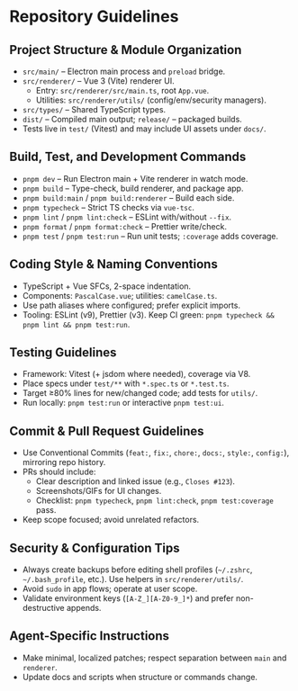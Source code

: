 # Repository Guidelines

## Project Structure & Module Organization

- `src/main/` – Electron main process and `preload` bridge.
- `src/renderer/` – Vue 3 (Vite) renderer UI.
  - Entry: `src/renderer/src/main.ts`, root `App.vue`.
  - Utilities: `src/renderer/utils/` (config/env/security managers).
- `src/types/` – Shared TypeScript types.
- `dist/` – Compiled main output; `release/` – packaged builds.
- Tests live in `test/` (Vitest) and may include UI assets under `docs/`.

## Build, Test, and Development Commands

- `pnpm dev` – Run Electron main + Vite renderer in watch mode.
- `pnpm build` – Type-check, build renderer, and package app.
- `pnpm build:main` / `pnpm build:renderer` – Build each side.
- `pnpm typecheck` – Strict TS checks via `vue-tsc`.
- `pnpm lint` / `pnpm lint:check` – ESLint with/without `--fix`.
- `pnpm format` / `pnpm format:check` – Prettier write/check.
- `pnpm test` / `pnpm test:run` – Run unit tests; `:coverage` adds coverage.

## Coding Style & Naming Conventions

- TypeScript + Vue SFCs, 2-space indentation.
- Components: `PascalCase.vue`; utilities: `camelCase.ts`.
- Use path aliases where configured; prefer explicit imports.
- Tooling: ESLint (v9), Prettier (v3). Keep CI green: `pnpm typecheck && pnpm lint && pnpm test:run`.

## Testing Guidelines

- Framework: Vitest (+ jsdom where needed), coverage via V8.
- Place specs under `test/**` with `*.spec.ts` or `*.test.ts`.
- Target ≥80% lines for new/changed code; add tests for `utils/`.
- Run locally: `pnpm test:run` or interactive `pnpm test:ui`.

## Commit & Pull Request Guidelines

- Use Conventional Commits (`feat:`, `fix:`, `chore:`, `docs:`, `style:`, `config:`), mirroring repo history.
- PRs should include:
  - Clear description and linked issue (e.g., `Closes #123`).
  - Screenshots/GIFs for UI changes.
  - Checklist: `pnpm typecheck`, `pnpm lint:check`, `pnpm test:coverage` pass.
- Keep scope focused; avoid unrelated refactors.

## Security & Configuration Tips

- Always create backups before editing shell profiles (`~/.zshrc`, `~/.bash_profile`, etc.). Use helpers in `src/renderer/utils/`.
- Avoid `sudo` in app flows; operate at user scope.
- Validate environment keys (`[A-Z_][A-Z0-9_]*`) and prefer non-destructive appends.

## Agent-Specific Instructions

- Make minimal, localized patches; respect separation between `main` and `renderer`.
- Update docs and scripts when structure or commands change.

